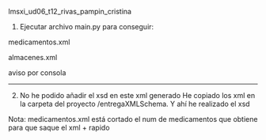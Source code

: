 lmsxi_ud06_t12_rivas_pampin_cristina


1. Ejecutar archivo main.py para conseguir:


  medicamentos.xml
  
  
  almacenes.xml
  
  
  aviso por consola
 





_________________________________________________________________
2. No he podido añadir el xsd en este xml generado
He copiado los xml en la carpeta del proyecto /entregaXMLSchema. Y ahí he realizado el xsd


Nota: 
medicamentos.xml está cortado el num de medicamentos que obtiene para que saque el xml + rapido 
